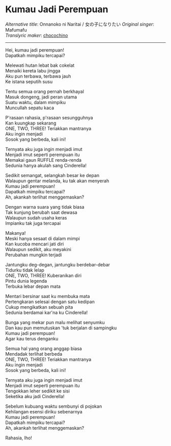 # Kumau Jadi Perempuan

_Alternative title_: Onnanoko ni Naritai / 女の子になりたい
_Original singer_: Mafumafu  
_Translyric maker_: [chocochino](http://soundcloud.com/chocochino)  

---

Hei, kumau jadi perempuan!  
Dapatkah mimpiku tercapai?  

Melewati hutan lebat bak cokelat  
Menaiki kereta labu jingga  
Aku pun terbawa, terbawa jauh  
Ke istana seputih susu  

Tentu semua orang pernah berkhayal  
Masuk dongeng, jadi peran utama  
Suatu waktu, dalam mimpiku  
Muncullah sepatu kaca  

P'rasaan rahasia, p'rasaan sesungguhnya  
Kan kuungkap sekarang  
ONE, TWO, THREE! Teriakkan mantranya  
Aku ingin menjadi  
Sosok yang berbeda, kali ini!  

Ternyata aku juga ingin menjadi imut  
Menjadi imut seperti perempuan itu  
Memakai gaun RUFFLE renda-renda  
Sedunia hanya akulah sang Cinderella!  

Sedikit semangat, selangkah besar ke depan  
Walaupun gentar melanda, ku tak akan menyerah  
Kumau jadi perempuan!  
Dapatkah mimpiku tercapai?  
Ah, akankah terlihat menggemaskan?  

Dengan warna suara yang tidak biasa  
Tak kunjung berubah saat dewasa  
Walaupun sudah usaha keras  
Impianku tak juga tercapai  

Makanya!  
Meski hanya sesaat di dalam mimpi  
Kan kucoba mencari jati diri  
Walaupun sedikit, aku meyakini  
Perubahan mungkin terjadi  

Jantungku deg-degan, jantungku berdebar-debar  
Tidurku tidak lelap  
ONE, TWO, THREE! Kuberanikan diri  
Pintu dunia legenda  
Terbuka lebar depan mata  

Mentari bersinar saat ku membuka mata  
Pertengkaran selesai dengan satu kedipan  
Cukup mengikatkan sebuah pita  
Sedunia berdamai kar'na ku Cinderella!  

Bunga yang mekar pun malu melihat senyumku  
Dan kau pun memutuskan 'tuk berjalan di sampingku  
Kumau jadi perempuan!  
Agar kau terus denganku  

Semua hal yang orang anggap biasa  
Mendadak terlihat berbeda  
ONE, TWO, THREE! Teriakkan mantranya  
Aku ingin menjadi  
Sosok yang berbeda, kali ini!  

Ternyata aku juga ingin menjadi imut  
Menjadi imut seperti perempuan itu  
Tengokkan leher sedikit ke sisi  
Seketika aku jadi Cinderella!  

Sebelum kubuang waktu sembunyi di pojokan  
Kehilangan esensi diriku sebenarnya  
Kumau jadi perempuan!  
Dapatkah mimpiku tercapai?  
Ah, akankah terlihat menggemaskan?  

Rahasia, lho!  
